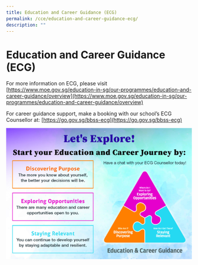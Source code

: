 ```yaml
---
title: Education and Career Guidance (ECG)
permalink: /cce/education-and-career-guidance-ecg/
description: ""
---
```

# Education and Career Guidance (ECG)
For more information on ECG, please visit  
[https://www.moe.gov.sg/education-in-sg/our-programmes/education-and-career-guidance/overview](https://www.moe.gov.sg/education-in-sg/our-programmes/education-and-career-guidance/overview)

For career guidance support, make a booking with our school’s ECG Counsellor at: [https://go.gov.sg/bbss-ecg](https://go.gov.sg/bbss-ecg)

<img src="/images/Dept/ECGJourney.jpg">